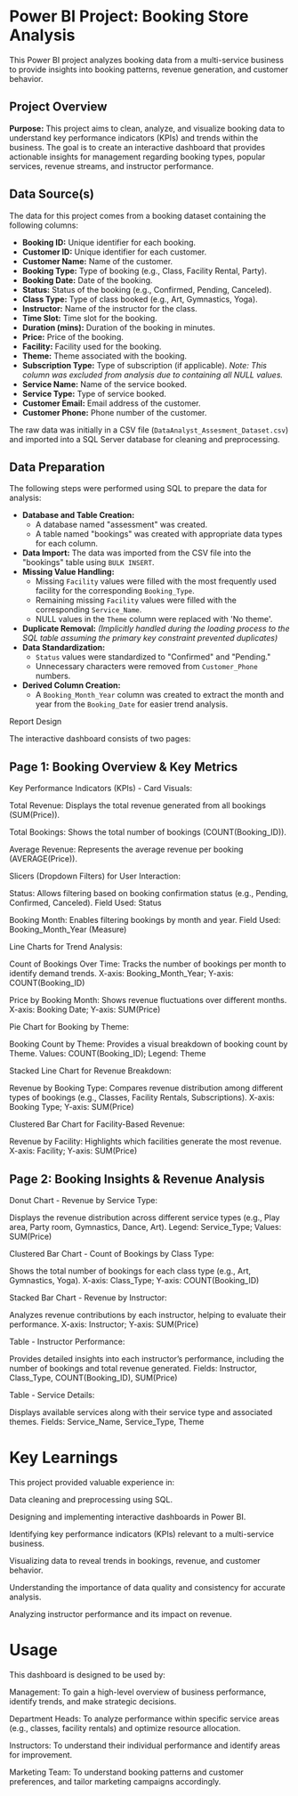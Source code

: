 # Power BI Project: Booking Store Analysis

This Power BI project analyzes booking data from a multi-service business to provide insights into booking patterns, revenue generation, and customer behavior.

## Project Overview

**Purpose:** This project aims to clean, analyze, and visualize booking data to understand key performance indicators (KPIs) and trends within the business. The goal is to create an interactive dashboard that provides actionable insights for management regarding booking types, popular services, revenue streams, and instructor performance.

## Data Source(s)

The data for this project comes from a booking dataset containing the following columns:

*   **Booking ID:** Unique identifier for each booking.
*   **Customer ID:** Unique identifier for each customer.
*   **Customer Name:** Name of the customer.
*   **Booking Type:** Type of booking (e.g., Class, Facility Rental, Party).
*   **Booking Date:** Date of the booking.
*   **Status:** Status of the booking (e.g., Confirmed, Pending, Canceled).
*   **Class Type:** Type of class booked (e.g., Art, Gymnastics, Yoga).
*   **Instructor:** Name of the instructor for the class.
*   **Time Slot:** Time slot for the booking.
*   **Duration (mins):** Duration of the booking in minutes.
*   **Price:** Price of the booking.
*   **Facility:** Facility used for the booking.
*   **Theme:** Theme associated with the booking.
*   **Subscription Type:** Type of subscription (if applicable).  *Note: This column was excluded from analysis due to containing all NULL values.*
*   **Service Name:** Name of the service booked.
*   **Service Type:** Type of service booked.
*   **Customer Email:** Email address of the customer.
*   **Customer Phone:** Phone number of the customer.

The raw data was initially in a CSV file (`DataAnalyst_Assesment_Dataset.csv`) and imported into a SQL Server database for cleaning and preprocessing.

## Data Preparation

The following steps were performed using SQL to prepare the data for analysis:

*   **Database and Table Creation:**
    *   A database named "assessment" was created.
    *   A table named "bookings" was created with appropriate data types for each column.
*   **Data Import:** The data was imported from the CSV file into the "bookings" table using `BULK INSERT`.
*   **Missing Value Handling:**
    *   Missing `Facility` values were filled with the most frequently used facility for the corresponding `Booking_Type`.
    *   Remaining missing `Facility` values were filled with the corresponding `Service_Name`.
    *   NULL values in the `Theme` column were replaced with 'No theme'.
*   **Duplicate Removal:**  *(Implicitly handled during the loading process to the SQL table assuming the primary key constraint prevented duplicates)*
*   **Data Standardization:**
    *   `Status` values were standardized to "Confirmed" and "Pending."
    *   Unnecessary characters were removed from `Customer_Phone` numbers.
*   **Derived Column Creation:**
    *   A `Booking_Month_Year` column was created to extract the month and year from the `Booking_Date` for easier trend analysis.


 Report Design

The interactive dashboard consists of two pages:

## Page 1: Booking Overview & Key Metrics

Key Performance Indicators (KPIs) - Card Visuals:

Total Revenue: Displays the total revenue generated from all bookings (SUM(Price)).

Total Bookings: Shows the total number of bookings (COUNT(Booking_ID)).

Average Revenue: Represents the average revenue per booking (AVERAGE(Price)).

Slicers (Dropdown Filters) for User Interaction:

Status: Allows filtering based on booking confirmation status (e.g., Pending, Confirmed, Canceled). Field Used: Status

Booking Month: Enables filtering bookings by month and year. Field Used: Booking_Month_Year (Measure)

Line Charts for Trend Analysis:

Count of Bookings Over Time: Tracks the number of bookings per month to identify demand trends. X-axis: Booking_Month_Year; Y-axis: COUNT(Booking_ID)

Price by Booking Month: Shows revenue fluctuations over different months. X-axis: Booking Date; Y-axis: SUM(Price)

Pie Chart for Booking by Theme:

Booking Count by Theme: Provides a visual breakdown of booking count by Theme. Values: COUNT(Booking_ID); Legend: Theme

Stacked Line Chart for Revenue Breakdown:

Revenue by Booking Type: Compares revenue distribution among different types of bookings (e.g., Classes, Facility Rentals, Subscriptions). X-axis: Booking Type; Y-axis: SUM(Price)

Clustered Bar Chart for Facility-Based Revenue:

Revenue by Facility: Highlights which facilities generate the most revenue. X-axis: Facility; Y-axis: SUM(Price)

## Page 2: Booking Insights & Revenue Analysis

Donut Chart - Revenue by Service Type:

Displays the revenue distribution across different service types (e.g., Play area, Party room, Gymnastics, Dance, Art). Legend: Service_Type; Values: SUM(Price)

Clustered Bar Chart - Count of Bookings by Class Type:

Shows the total number of bookings for each class type (e.g., Art, Gymnastics, Yoga). X-axis: Class_Type; Y-axis: COUNT(Booking_ID)

Stacked Bar Chart - Revenue by Instructor:

Analyzes revenue contributions by each instructor, helping to evaluate their performance. X-axis: Instructor; Y-axis: SUM(Price)

Table - Instructor Performance:

Provides detailed insights into each instructor’s performance, including the number of bookings and total revenue generated. Fields: Instructor, Class_Type, COUNT(Booking_ID), SUM(Price)

Table - Service Details:

Displays available services along with their service type and associated themes. Fields: Service_Name, Service_Type, Theme

# Key Learnings

This project provided valuable experience in:

Data cleaning and preprocessing using SQL.

Designing and implementing interactive dashboards in Power BI.

Identifying key performance indicators (KPIs) relevant to a multi-service business.

Visualizing data to reveal trends in bookings, revenue, and customer behavior.

Understanding the importance of data quality and consistency for accurate analysis.

Analyzing instructor performance and its impact on revenue.

# Usage

This dashboard is designed to be used by:

Management: To gain a high-level overview of business performance, identify trends, and make strategic decisions.

Department Heads: To analyze performance within specific service areas (e.g., classes, facility rentals) and optimize resource allocation.

Instructors: To understand their individual performance and identify areas for improvement.

Marketing Team: To understand booking patterns and customer preferences, and tailor marketing campaigns accordingly.

